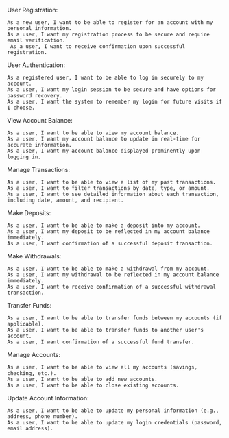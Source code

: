 User Registration:

    As a new user, I want to be able to register for an account with my personal information.
    As a user, I want my registration process to be secure and require email verification.
     As a user, I want to receive confirmation upon successful registration. 

User Authentication:

    As a registered user, I want to be able to log in securely to my account.
    As a user, I want my login session to be secure and have options for password recovery.
    As a user, I want the system to remember my login for future visits if I choose.

View Account Balance:

    As a user, I want to be able to view my account balance.
    As a user, I want my account balance to update in real-time for accurate information.
    As a user, I want my account balance displayed prominently upon logging in.

Manage Transactions:

    As a user, I want to be able to view a list of my past transactions.
    As a user, I want to filter transactions by date, type, or amount.
    As a user, I want to see detailed information about each transaction, including date, amount, and recipient.

Make Deposits:

    As a user, I want to be able to make a deposit into my account.
    As a user, I want my deposit to be reflected in my account balance immediately.
    As a user, I want confirmation of a successful deposit transaction.

Make Withdrawals:

    As a user, I want to be able to make a withdrawal from my account.
    As a user, I want my withdrawal to be reflected in my account balance immediately.
    As a user, I want to receive confirmation of a successful withdrawal transaction.

Transfer Funds:

    As a user, I want to be able to transfer funds between my accounts (if applicable).
    As a user, I want to be able to transfer funds to another user's account.
    As a user, I want confirmation of a successful fund transfer.

Manage Accounts:

    As a user, I want to be able to view all my accounts (savings, checking, etc.).
    As a user, I want to be able to add new accounts.
    As a user, I want to be able to close existing accounts.

Update Account Information:

    As a user, I want to be able to update my personal information (e.g., address, phone number).
    As a user, I want to be able to update my login credentials (password, email address).